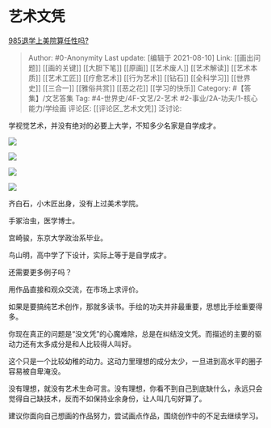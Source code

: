 # 艺术文凭
[985退学上美院算任性吗?](https://www.zhihu.com/question/478421187/answer/2050093266)

> Author: #0-Anonymity
> Last update: [编辑于 2021-08-10]
> Link: [[画出问题]] [[画的关键]] [[大胆下笔]] [[原画]] [[艺术废人]] [[艺术解读]] [[艺术本质]] [[艺术工匠]] [[疗愈艺术]] [[行为艺术]] [[钻石]] [[全科学习]] [[世界史]] [[三合一]] [[雅俗共赏]] [[恶之花]] [[学习的快乐]]
> Category: #【答集】/文艺答集
> Tag: #4-世界史/4F-文艺/2-艺术 #2-事业/2A-功夫/1-核心能力/学绘画
> 评论区: [[评论区_艺术文凭]]
> 泛讨论:

学视觉艺术，并没有绝对的必要上大学，不知多少名家是自学成才。

![](https://pic1.zhimg.com/50/v2-a85d62c79bf437f166a36a638aaf7580_720w.jpg?source=1940ef5c)

![](https://pic4.zhimg.com/50/v2-c4b044e1763006bb29df62980596bddb_720w.jpg?source=1940ef5c)

![](https://pic1.zhimg.com/50/v2-0f13e6c3ebb2df4be4bf72ec75f4c865_720w.jpg?source=1940ef5c)

![](https://pic1.zhimg.com/50/v2-1e7eb4933550e432f788ad0aa966ec88_720w.jpg?source=1940ef5c)

齐白石，小木匠出身，没有上过美术学院。

手冢治虫，医学博士。

宫崎骏，东京大学政治系毕业。

鸟山明，高中学了下设计，实际上等于是自学成才。

还需要更多例子吗？

用作品直接和观众交流，在市场上求评价。

如果是要搞纯艺术创作，那就多读书。手绘的功夫并非最重要，思想比手绘重要得多。

你现在真正的问题是“没文凭”的心魔难除，总是在纠结没文凭。而描述的主要的驱动力还有太多成分是和人比较得人叫好。

这个只是一个比较幼稚的动力。这动力里理想的成分太少，一旦进到高水平的圈子容易被自卑淹没。

没有理想，就没有艺术生命可言。没有理想，你看不到自己到底缺什么，永远只会觉得自己缺技术，反而不如保持业余身份，让人叫几句好算了。

建议你面向自己想画的作品努力，尝试画点作品，围绕创作中的不足去继续学习。

